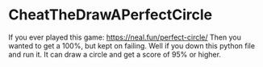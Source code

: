 # CheatTheDrawAPerfectCircle
If you ever played this game: https://neal.fun/perfect-circle/ Then you wanted to get a 100%, but kept on failing. Well if you down this python file and run it. It can draw a circle and get a score of 95% or higher. 
